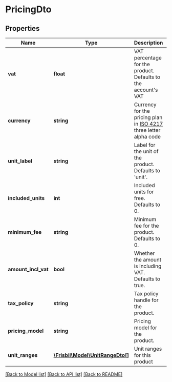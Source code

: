 # PricingDto

## Properties
Name | Type | Description | Notes
------------ | ------------- | ------------- | -------------
**vat** | **float** | VAT percentage for the product. Defaults to the account&#x27;s VAT | [optional] 
**currency** | **string** | Currency for the pricing plan in [ISO 4217](https://en.wikipedia.org/wiki/ISO_4217) three letter alpha code | [optional] 
**unit_label** | **string** | Label for the unit of the product. Defaults to &#x27;unit&#x27;. | [optional] 
**included_units** | **int** | Included units for free. Defaults to 0. | [optional] 
**minimum_fee** | **string** | Minimum fee for the product. Defaults to 0. | [optional] 
**amount_incl_vat** | **bool** | Whether the amount is including VAT. Defaults to true. | [optional] 
**tax_policy** | **string** | Tax policy handle for the product. | [optional] 
**pricing_model** | **string** | Pricing model for the product. | 
**unit_ranges** | [**\Frisbii\Model\UnitRangeDto[]**](UnitRangeDto.md) | Unit ranges for this product | 

[[Back to Model list]](../../README.md#documentation-for-models) [[Back to API list]](../../README.md#documentation-for-api-endpoints) [[Back to README]](../../README.md)

